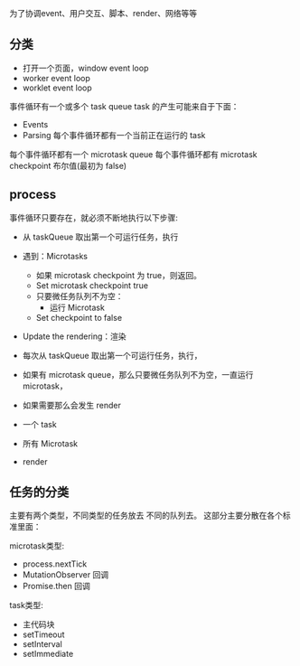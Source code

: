 为了协调event、用户交互、脚本、render、网络等等

## 分类
- 打开一个页面，window event loop
- worker event loop
- worklet event loop


事件循环有一个或多个 task queue
task 的产生可能来自于下面：
- Events
- Parsing
每个事件循环都有一个当前正在运行的 task

每个事件循环都有一个 microtask queue
每个事件循环都有 microtask checkpoint 布尔值(最初为 false)

## process

事件循环只要存在，就必须不断地执行以下步骤:
  - 从 taskQueue 取出第一个可运行任务，执行
  - 遇到：Microtasks
    - 如果 microtask checkpoint 为 true，则返回。
    - Set microtask checkpoint true
    - 只要微任务队列不为空：
      - 运行 Microtask
    - Set checkpoint to false
  - Update the rendering：渲染


- 每次从 taskQueue 取出第一个可运行任务，执行，
- 如果有 microtask queue，那么只要微任务队列不为空，一直运行microtask，
- 如果需要那么会发生 render


- 一个 task
- 所有 Microtask
- render

## 任务的分类

主要有两个类型，不同类型的任务放去 不同的队列去。
这部分主要分散在各个标准里面：

microtask类型:
- process.nextTick
- MutationObserver 回调
- Promise.then 回调

task类型:
- 主代码块
- setTimeout
- setInterval
- setImmediate

<!-- task === MacroTask -->